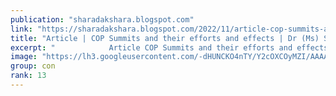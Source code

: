 ```yaml
---
publication: "sharadakshara.blogspot.com"
link: "https://sharadakshara.blogspot.com/2022/11/article-cop-summits-and-their-efforts.html"
title: "Article | COP Summits and their efforts and effects | Dr (Ms) Sharad Singh | Central Chronicle "
excerpt: "            Article COP Summits and their efforts and effects -    Dr (Ms) Sharad Singh Writer, Author & Social Activist Blogger - 'Climate ..."
image: "https://lh3.googleusercontent.com/-dHUNCKO4nTY/Y2cOXCOyMZI/AAAAAAAAu2s/JkkO46Y92Isagbnl8I0IIIw-MViv3CvlwCNcBGAsYHQ/w1200-h630-p-k-no-nu/1667698264851464-0.png"
group: con
rank: 13
---
```

